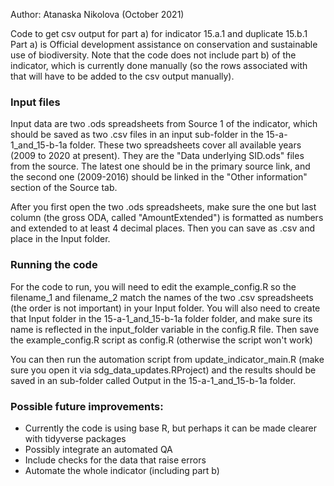 Author: Atanaska Nikolova (October 2021)

Code to get csv output for part a) for indicator 15.a.1 and duplicate 15.b.1
Part a) is Official development assistance on conservation and sustainable use of biodiversity. Note that the code does not include part b) of the indicator, which is currently done manually (so the rows associated with that will have to be added to the csv output manually).

### Input files

Input data are two .ods spreadsheets from Source 1 of the indicator, which should be saved as two .csv files in an input sub-folder in the 15-a-1_and_15-b-1a folder. These two spreadsheets cover all available years (2009 to 2020 at present). They are the "Data underlying SID.ods" files from the source. The latest one should be in the primary source link, and the second one (2009-2016) should be linked in the "Other information" section of the Source tab.

After you first open the two .ods spreadsheets, make sure the one but last column (the gross ODA, called "AmountExtended") is formatted as numbers and extended to at least 4 decimal places. Then you can save as .csv and place in the Input folder. 

### Running the code

For the code to run, you will need to edit the example_config.R so the filename_1 and filename_2 match the names of the two .csv spreadsheets (the order is not important) in your Input folder. You will also need to create that Input folder in the 15-a-1_and_15-b-1a folder folder, and make sure its name is reflected in the input_folder variable in the config.R file. Then save the example_config.R script as config.R (otherwise the script won't work)

You can then run the automation script from update_indicator_main.R (make sure you open it via sdg_data_updates.RProject) and the results should be saved in an sub-folder called Output in the 15-a-1_and_15-b-1a folder.


### Possible future improvements:

- Currently the code is using base R, but perhaps it can be made clearer with tidyverse packages
- Possibly integrate an automated QA
- Include checks for the data that raise errors
- Automate the whole indicator (including part b)
